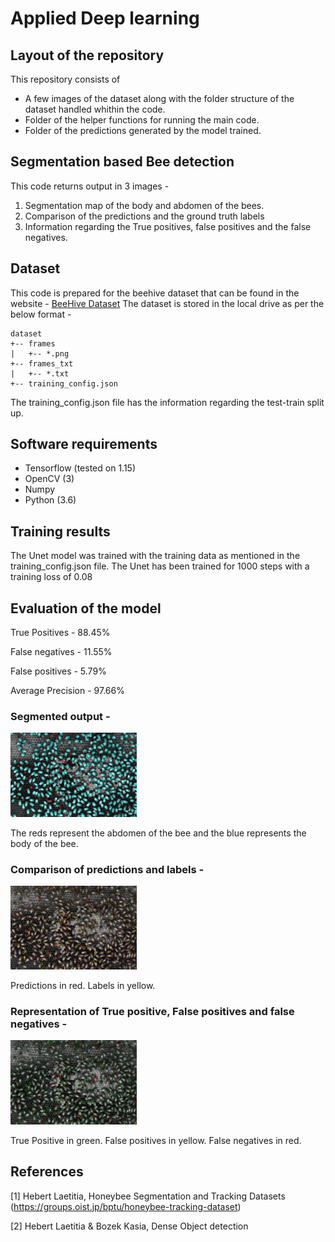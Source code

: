 # Applied Deep learning 

## Layout of the repository 
This repository consists of 
- A few images of the dataset along with the folder structure of the dataset handled whithin the code. 
- Folder of the helper functions for running the main code. 
- Folder of the predictions generated by the model trained. 

## Segmentation based Bee detection
This code returns output in 3 images - 
1. Segmentation map of the body and abdomen of the bees. 
2. Comparison of the predictions and the ground truth labels 
3. Information regarding the True positives, false positives and the false negatives. 

## Dataset
This code is prepared for the beehive dataset that can be found in the website - [BeeHive Dataset](https://groups.oist.jp/bptu/honeybee-tracking-dataset)
The dataset is stored in the local drive as per the below format - 
```
dataset
+-- frames  
|   +-- *.png  
+-- frames_txt  
|   +-- *.txt 
+-- training_config.json
```
The training_config.json file has the information regarding the test-train split up.
## Software requirements
- Tensorflow (tested on 1.15)
- OpenCV (3) 
- Numpy
- Python (3.6)

## Training results
The Unet model was trained with the training data as mentioned in the training_config.json file. The Unet has been trained for 1000 steps with a training loss of 0.08

## Evaluation of the model 

True Positives - 88.45% 

False negatives - 11.55% 

False positives - 5.79% 

Average Precision - 97.66% 

### Segmented output - 

<img src="https://github.com/kartikshekhar/Bee_Segmentation/blob/main/predict_result/frame_30fps_002115_seg_map.png" alt="drawing" width="40%"/>

The reds represent the abdomen of the bee and the blue represents the body of the bee.

### Comparison of predictions and labels - 

<img src="https://github.com/kartikshekhar/Bee_Segmentation/blob/main/predict_result/frame_30fps_002115_mixed.png" alt="drawing" width="40%"/>

Predictions in red. Labels in yellow. 

### Representation of True positive, False positives and false negatives - 

<img src="https://github.com/kartikshekhar/Bee_Segmentation/blob/main/predict_result/frame_30fps_002115_detail.png" alt="drawing" width="40%"/>

True Positive in green. False positives in yellow. False negatives in red. 

## References 
[1] Hebert Laetitia, Honeybee Segmentation and Tracking Datasets (https://groups.oist.jp/bptu/honeybee-tracking-dataset) 

[2] Hebert Laetitia & Bozek Kasia, Dense Object detection 

